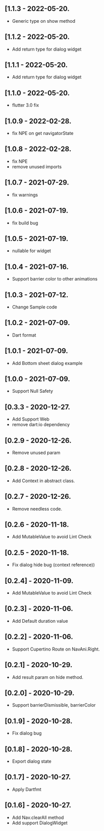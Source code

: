 ## [1.1.3 - 2022-05-20.

* Generic type on show method

## [1.1.2 - 2022-05-20.

* Add return type for dialog widget

## [1.1.1 - 2022-05-20.

* Add return type for dialog widget

## [1.1.0 - 2022-05-20.

* flutter 3.0 fix

## [1.0.9 - 2022-02-28.

* fix NPE on get navigatorState

## [1.0.8 - 2022-02-28.

* fix NPE
* remove unused imports
## [1.0.7 - 2021-07-29.

* fix warnings

## [1.0.6 - 2021-07-19.

* fix build bug

## [1.0.5 - 2021-07-19.

* nullable for widget

## [1.0.4 - 2021-07-16.

* Support barrier color to other animations

## [1.0.3 - 2021-07-12.

* Change Sample code

## [1.0.2 - 2021-07-09.

* Dart format

## [1.0.1 - 2021-07-09.

* Add Bottom sheet dialog example
## [1.0.0 - 2021-07-09.

* Support Null Safety


## [0.3.3 - 2020-12-27.

* Add Support Web
* remove dart:io dependency

## [0.2.9 - 2020-12-26.

* Remove unused param

## [0.2.8 - 2020-12-26.

* Add Context in abstract class.
## [0.2.7 - 2020-12-26.

* Remove needless code.
## [0.2.6 - 2020-11-18.

* Add MutableValue to avoid Lint Check

## [0.2.5 - 2020-11-18.

* Fix dialog hide bug (context reference))

## [0.2.4] - 2020-11-09.

* Add MutableValue to avoid Lint Check

## [0.2.3] - 2020-11-06.

* Add Default duration value

## [0.2.2] - 2020-11-06.

* Support Cupertino Route on NavAni.Right.

## [0.2.1] - 2020-10-29.

* Add result param on hide method.

## [0.2.0] - 2020-10-29.

* Support barrierDismissible, barrierColor

## [0.1.9] - 2020-10-28.

* Fix dialog bug

## [0.1.8] - 2020-10-28.

* Export dialog state

## [0.1.7] - 2020-10-27.

* Apply Dartfmt

## [0.1.6] - 2020-10-27.

* Add Nav.clearAll method
* Add support DialogWidget
